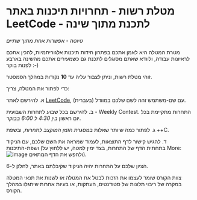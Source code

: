 # מטלת רשות - תחרויות תיכנות באתר LeetCode - לתכנת מתוך שינה

*טיוטה - אפשרות אחת מתוך שתיים*

מטרת המטלה היא לאמן אתכם בפתרון חידות תיכנות אלגוריתמיות, להכין אתכם לראיונות עבודה, ולוודא שאתם מסוגלים לתכנת גם כשמעירים אתכם מהשינה בארבע לפנות בוקר  :-)

זוהי מטלת רשות, וניתן לצבור עליה עד **10** נקודות במהלך הסמסטר.

כדי לפתור את המטלה, צריך:

א. להירשם לאתר [LeetCode](https://leetcode.com/), עם שם-משתמש זהה לשם שלכם במוודל (בעברית).
 
ב. להירשם בכל שבוע לתחרות השבועית - Weekly Contest. התחרות מתקיימת בכל יום ראשון *בין 4:30 ל 6:00 בבוקר*.

ג. לפתור כמה שיותר שאלות *במסגרת הזמן המוקצב לתחרות*, ובשפת ++C.

ד. להגיש קישור לדף התוצאות, לעמוד שמראה את השם שלכם, עם הניקוד ושפת-התיכנות (בתחתית הדף של התחרות, בצד ימין למטה, יש ללחוץ על More:
![image](https://github.com/user-attachments/assets/ddce410f-ffdf-4e38-9ad3-7dd40ad17c19)
ולחפש את הדף המתאים).

הציון שלכם על התחרות יהיה הניקוד שקיבלתם באתר, לחלק ל-6.

צוות הקורס שומר לעצמו את הזכות לבטל את המטלה או לשנות את תנאי המטלה במקרה של ריבוי תלונות של סטודנטים, העתקות, או בעיות אחרות שיתגלו במהלך הקורס.

